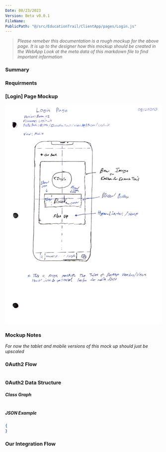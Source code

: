 ```yaml
---
Date: 08/23/2023
Version: Beta v0.0.1
FileName:
PublicPath: "@/src/EducationTrail/ClientApp/pages/Login.js"
---
```


> *Please remeber this documentation is a rough mockup for the above page. It is up to the designer how this mockup should be created in the WebApp*
> *Look at the meta data of this markdown file to find important information*

### Summary

### Requirments


### [**Login**] Page Mockup
![Alt text](./assets/login_mockup_v0.0.1.jpg)

### Mockup Notes
*For now the tablet and mobile versions of this mock up should just be upscaled*

### 0Auth2 Flow
```mermaid

```

### 0Auth2 Data Structure

##### Class Graph
```mermaid
```


##### JSON Example
```json
{
}
```

### Our Integration Flow
```mermaid
```
